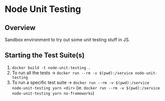# Node Unit Testing

## Overview

Sandbox environment to try out some unit testing stuff in JS.

## Starting the Test Suite(s)

1. `docker build -t node-unit-testing .`
1. To run all the tests -> `docker run --rm -v $(pwd):/service node-unit-testing`
1. To run a specific test suite -> `docker run --rm -v $(pwd):/service node-unit-testing yarn <dir>` (ie. `docker run --rm -v $(pwd):/service node-unit-testing yarn no-frameworks`)
